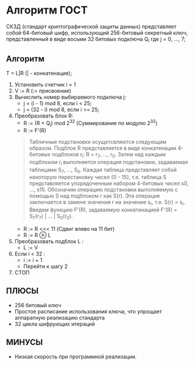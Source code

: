 # Алгоритм ГОСТ
СКЗД (стандарт криптографической защиты данных) представляет собой 64-битовый шифр, использующий 256-битовый секретный ключ, представленный в виде восьми 32 битовых подключа Q<sub>i</sub> где j = 0, ..., 7;
## Алгоритм
T = L|R (| - конкатенация);
1. Установить счетчик i = 1
2. V := R (:= присвоение)
3. Вычислить номер выбираемого подключа j:
   - j = (i - 1) mod 8, если i < 25;
   - j = (32 - i) mod 8, если i >= 25;
4. Преобразовать блок R:
   - R := (R + Q<sub>j</sub>) mod 2<sup>32</sup> (Суммирование по модулю 2<sup>32</sup>)
   - R := F'(R)
    >Табличные подстановки осущетсвляются следующим образом. Подблок R представляется в виде конкатенации 4-битовых подблоков r<sub>i</sub>: R = r<sub>7</sub>, ..., r<sub>0</sub>. Затем над каждым подблоком r<sub>i</sub> выполняется операция подстановки, задаваемая таблицами S<sub>7</sub>, ..., S<sub>0</sub>. Каждая таблица представляет собой некоторую перестановку чисел {0 - 15}, т.е. таблица S представляется упорядоченным набором 4-битовых чисел s0, ..., s15. Обозначим операцию подстановки выполняемую с помощью S над подблоком r как S(r). Эта операция заключается в замене значения r на значение s<sub>r</sub>, т.е. S(r) = s<sub>r</sub>. Введем функцию F'(R), задаваемую конкатинацией F'(R) = S<sub>7</sub>(r<sub>7</sub>) | ... | S<sub>0</sub>(r<sub>0</sub>).
    - R := R <<< 11 (Сдвиг влево на 11 бит)
    - R := R &#8853; L
5. Преобразовать подблок L :
   - L := V
6. Если i < 32 :
    - i := i + 1
    - Перейти к шагу 2
7. СТОП

## ПЛЮСЫ
- 256 битовый ключ
- Простое расписание использования ключа, что упрощает аппаратную реализацию стандарта
- 32 цикла шифрующих итераций
## МИНУСЫ
- Низкая скорость при программной реализации.
